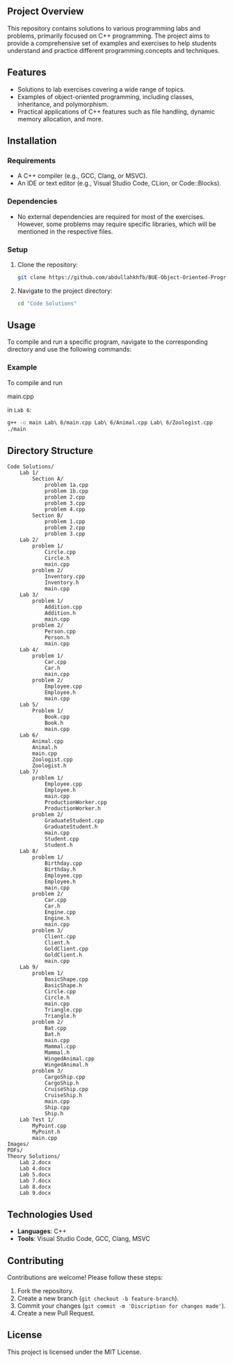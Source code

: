 ## Project Overview
This repository contains solutions to various programming labs and problems, primarily focused on C++ programming. The project aims to provide a comprehensive set of examples and exercises to help students understand and practice different programming concepts and techniques.

## Features
- Solutions to lab exercises covering a wide range of topics.
- Examples of object-oriented programming, including classes, inheritance, and polymorphism.
- Practical applications of C++ features such as file handling, dynamic memory allocation, and more.

## Installation
### Requirements
- A C++ compiler (e.g., GCC, Clang, or MSVC).
- An IDE or text editor (e.g., Visual Studio Code, CLion, or Code::Blocks).

### Dependencies
- No external dependencies are required for most of the exercises. However, some problems may require specific libraries, which will be mentioned in the respective files.

### Setup
1. Clone the repository:
   ```sh
   git clone https://github.com/abdullahkhfb/BUE-Object-Oriented-Programming-Labs.git
   ```
2. Navigate to the project directory:
   ```sh
   cd "Code Solutions"
   ```

## Usage
To compile and run a specific program, navigate to the corresponding directory and use the following commands:

### Example
To compile and run 

main.cpp

 in `Lab 6`:
```sh
g++ -o main Lab\ 6/main.cpp Lab\ 6/Animal.cpp Lab\ 6/Zoologist.cpp
./main
```

## Directory Structure
```
Code Solutions/
    Lab 1/
        Section A/
            problem 1a.cpp
            problem 1b.cpp
            problem 2.cpp
            problem 3.cpp
            problem 4.cpp
        Section B/
            problem 1.cpp
            problem 2.cpp
            problem 3.cpp
    Lab 2/
        problem 1/
            Circle.cpp
            Circle.h
            main.cpp
        problem 2/
            Inventory.cpp
            Inventory.h
            main.cpp
    Lab 3/
        problem 1/
            Addition.cpp
            Addition.h
            main.cpp
        problem 2/
            Person.cpp
            Person.h
            main.cpp
    Lab 4/
        problem 1/
            Car.cpp
            Car.h
            main.cpp
        problem 2/
            Employee.cpp
            Employee.h
            main.cpp
    Lab 5/
        Problem 1/
            Book.cpp
            Book.h
            main.cpp
    Lab 6/
        Animal.cpp
        Animal.h
        main.cpp
        Zoologist.cpp
        Zoologist.h
    Lab 7/
        problem 1/
            Employee.cpp
            Employee.h
            main.cpp
            ProductionWorker.cpp
            ProductionWorker.h
        problem 2/
            GraduateStudent.cpp
            GraduateStudent.h
            main.cpp
            Student.cpp
            Student.h
    Lab 8/
        problem 1/
            Birthday.cpp
            Birthday.h
            Employee.cpp
            Employee.h
            main.cpp
        problem 2/
            Car.cpp
            Car.h
            Engine.cpp
            Engine.h
            main.cpp
        problem 3/
            Client.cpp
            Client.h
            GoldClient.cpp
            GoldClient.h
            main.cpp
    Lab 9/
        problem 1/
            BasicShape.cpp
            BasicShape.h
            Circle.cpp
            Circle.h
            main.cpp
            Triangle.cpp
            Triangle.h
        problem 2/
            Bat.cpp
            Bat.h
            main.cpp
            Mammal.cpp
            Mammal.h
            WingedAnimal.cpp
            WingedAnimal.h
        problem 3/
            CargoShip.cpp
            CargoShip.h
            CruiseShip.cpp
            CruiseShip.h
            main.cpp
            Ship.cpp
            Ship.h
    Lab Test 1/
        MyPoint.cpp
        MyPoint.h
        main.cpp
Images/
PDFs/
Theory Solutions/
    Lab 2.docx
    Lab 4.docx
    Lab 5.docx
    Lab 7.docx
    Lab 8.docx
    Lab 9.docx
```

## Technologies Used
- **Languages**: C++
- **Tools**: Visual Studio Code, GCC, Clang, MSVC

## Contributing
Contributions are welcome! Please follow these steps:
1. Fork the repository.
2. Create a new branch (`git checkout -b feature-branch`).
3. Commit your changes (`git commit -m 'Discription for changes made'`).
4. Create a new Pull Request.

## License
This project is licensed under the MIT License.

